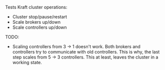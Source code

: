 
Tests Kraft cluster operations:

- Cluster stop/pause/restart
- Scale brokers up/down
- Scale controllers up/down

TODO:

- Scaling controllers from 3 -> 1 doesn't work.
  Both brokers and controllers try to communicate with old controllers.
  This is why, the last step scales from 5 -> 3 controllers.
  This at least, leaves the cluster in a working state.
